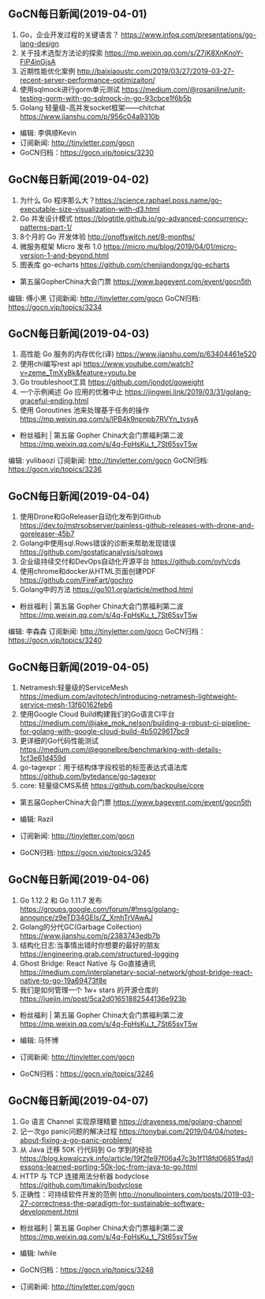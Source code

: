 ## GoCN每日新闻(2019-04-01)

1. Go，企业开发过程的关键语言？ https://www.infoq.com/presentations/go-lang-design
2. 关于技术选型方法论的探索 https://mp.weixin.qq.com/s/Z7jK8XnKnoY-FiP4inGjsA
3. 近期性能优化案例 http://baixiaoustc.com/2019/03/27/2019-03-27-recent-server-performance-optimizaiton/
4. 使用sqlmock进行gorm单元测试 https://medium.com/@rosaniline/unit-testing-gorm-with-go-sqlmock-in-go-93cbce1f6b5b
5. Golang 轻量级-高并发socket框架——chitchat https://www.jianshu.com/p/956c04a9310b

* 编辑: 李俱顺Kevin
* 订阅新闻: http://tinyletter.com/gocn
* GoCN归档：https://gocn.vip/topics/3230


## GoCN每日新闻(2019-04-02)

1. 为什么 Go 程序那么大？https://science.raphael.poss.name/go-executable-size-visualization-with-d3.html
2. Go 并发设计模式 https://blogtitle.github.io/go-advanced-concurrency-patterns-part-1/
3. 8个月的 Go 开发体验 http://onoffswitch.net/8-months/
4. 微服务框架 Micro 发布 1.0 https://micro.mu/blog/2019/04/01/micro-version-1-and-beyond.html
5. 图表库 go-echarts https://github.com/chenjiandongx/go-echarts

* 第五届GopherChina大会门票 https://www.bagevent.com/event/gocn5th

编辑: 傅小黑
订阅新闻: http://tinyletter.com/gocn
GoCN归档: https://gocn.vip/topics/3234

## GoCN每日新闻(2019-04-03)

1. 高性能 Go 服务的内存优化(译) https://www.jianshu.com/p/63404461e520
2. 使用chi编写rest api https://www.youtube.com/watch?v=zeme_TmXyBk&feature=youtu.be
3. Go troubleshoot工具 https://github.com/jondot/goweight
4. 一个示例阐述 Go 应用的优雅中止 https://jingwei.link/2019/03/31/golang-graceful-ending.html
5. 使用 Goroutines 池来处理基于任务的操作 https://mp.weixin.qq.com/s/lPB4k9npnpb7RVYn_tvsyA

* 粉丝福利 | 第五届 Gopher China大会门票福利第二波 https://mp.weixin.qq.com/s/4q-FpHsKu_t_7St65svT5w

编辑: yulibaozi
订阅新闻: http://tinyletter.com/gocn
GoCN归档: https://gocn.vip/topics/3236

## GoCN每日新闻(2019-04-04)

1. 使用Drone和GoReleaser自动化发布到Github https://dev.to/mstrsobserver/painless-github-releases-with-drone-and-goreleaser-45b7
2. Golang中使用sql.Rows错误的诊断来帮助发现错误 https://github.com/gostaticanalysis/sqlrows
3. 企业级持续交付和DevOps自动化开源平台 https://github.com/ovh/cds
4. 使用chrome和docker从HTML页面创建PDF https://github.com/FireFart/gochro
5.  Golang中的方法 https://go101.org/article/method.html

* 粉丝福利 | 第五届 Gopher China大会门票福利第二波 https://mp.weixin.qq.com/s/4q-FpHsKu_t_7St65svT5w

编辑: 李森森
订阅新闻: http://tinyletter.com/gocn
GoCN归档：https://gocn.vip/topics/3240

## GoCN每日新闻(2019-04-05)

1. Netramesh:轻量级的ServiceMesh https://medium.com/avitotech/introducing-netramesh-lightweight-service-mesh-13f60162feb6  
2. 使用Google Cloud Build构建我们的Go语言CI平台 https://medium.com/@jake_mok_nelson/building-a-robust-ci-pipeline-for-golang-with-google-cloud-build-4b5029617bc9  
3. 更详细的Go代码性能测试 https://medium.com/@egonelbre/benchmarking-with-details-1cf3e61d459d  
4. go-tagexpr：用于结构体字段校验的标签表达式语法库 https://github.com/bytedance/go-tagexpr  
5. core: 轻量级CMS系统 https://github.com/backpulse/core  

* 第五届GopherChina大会门票 https://www.bagevent.com/event/gocn5th

* 编辑: Razil
* 订阅新闻: http://tinyletter.com/gocn
* GoCN归档: https://gocn.vip/topics/3245

## GoCN每日新闻(2019-04-06)

1. Go 1.12.2 和 Go 1.11.7 发布 https://groups.google.com/forum/#!msg/golang-announce/z9eTD34GEIs/Z_XmhTrVAwAJ
2. Golang的分代GC(Garbage Collection) https://www.jianshu.com/p/2383743edb7b
3. 结构化日志:当事情出错时你想要的最好的朋友 https://engineering.grab.com/structured-logging
4. Ghost Bridge: React Native 与 Go直接通讯 https://medium.com/interplanetary-social-network/ghost-bridge-react-native-to-go-19a69473f8e
5. 我们是如何管理一个 1w+ stars 的开源仓库的 https://juejin.im/post/5ca2d01651882544136e923b

* 粉丝福利 | 第五届 Gopher China大会门票福利第二波 https://mp.weixin.qq.com/s/4q-FpHsKu_t_7St65svT5w

* 编辑: 马怀博
* 订阅新闻: http://tinyletter.com/gocn
* GoCN归档：https://gocn.vip/topics/3246

## GoCN每日新闻(2019-04-07)

1. Go 语言 Channel 实现原理精要 https://draveness.me/golang-channel
2. 记一次go panic问题的解决过程  https://tonybai.com/2019/04/04/notes-about-fixing-a-go-panic-problem/
3. 从 Java 迁移 50K 行代码到 Go 学到的经验 https://blog.kowalczyk.info/article/19f2fe97f06a47c3b1f118fd06851fad/lessons-learned-porting-50k-loc-from-java-to-go.html
4. HTTP 与 TCP 连接用法分析器 bodyclose  https://github.com/timakin/bodyclose
5. 正确性：可持续软件开发的范例 http://nonullpointers.com/posts/2019-03-27-correctness-the-paradigm-for-sustainable-software-development.html

* 粉丝福利 | 第五届 Gopher China大会门票福利第二波 https://mp.weixin.qq.com/s/4q-FpHsKu_t_7St65svT5w

* 编辑: lwhile
* GoCN归档：https://gocn.vip/topics/3248
* 订阅新闻: http://tinyletter.com/gocn
